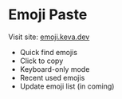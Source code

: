 # Emoji Paste

Visit site: [emoji.keva.dev](https://emoji.keva.dev)

- Quick find emojis
- Click to copy
- Keyboard-only mode
- Recent used emojis
- Update emoji list (in coming)
